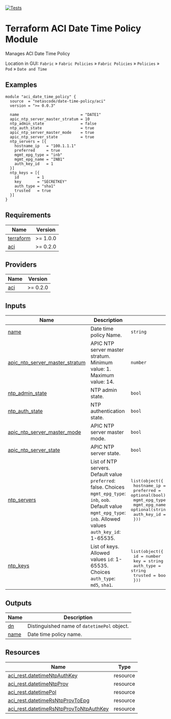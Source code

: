 <!-- BEGIN_TF_DOCS -->
[![Tests](https://github.com/netascode/terraform-aci-date-time-policy/actions/workflows/test.yml/badge.svg)](https://github.com/netascode/terraform-aci-date-time-policy/actions/workflows/test.yml)

# Terraform ACI Date Time Policy Module

Manages ACI Date Time Policy

Location in GUI:
`Fabric` » `Fabric Policies` » `Fabric Policies` » `Policies` » `Pod` » `Date and Time`

## Examples

```hcl
module "aci_date_time_policy" {
  source  = "netascode/date-time-policy/aci"
  version = ">= 0.0.3"

  name                           = "DATE1"
  apic_ntp_server_master_stratum = 10
  ntp_admin_state                = false
  ntp_auth_state                 = true
  apic_ntp_server_master_mode    = true
  apic_ntp_server_state          = true
  ntp_servers = [{
    hostname_ip   = "100.1.1.1"
    preferred     = true
    mgmt_epg_type = "inb"
    mgmt_epg_name = "INB1"
    auth_key_id   = 1
  }]
  ntp_keys = [{
    id        = 1
    key       = "SECRETKEY"
    auth_type = "sha1"
    trusted   = true
  }]
}

```

## Requirements

| Name | Version |
|------|---------|
| <a name="requirement_terraform"></a> [terraform](#requirement\_terraform) | >= 1.0.0 |
| <a name="requirement_aci"></a> [aci](#requirement\_aci) | >= 0.2.0 |

## Providers

| Name | Version |
|------|---------|
| <a name="provider_aci"></a> [aci](#provider\_aci) | >= 0.2.0 |

## Inputs

| Name | Description | Type | Default | Required |
|------|-------------|------|---------|:--------:|
| <a name="input_name"></a> [name](#input\_name) | Date time policy Name. | `string` | n/a | yes |
| <a name="input_apic_ntp_server_master_stratum"></a> [apic\_ntp\_server\_master\_stratum](#input\_apic\_ntp\_server\_master\_stratum) | APIC NTP server master stratum. Minimum value: 1. Maximum value: 14. | `number` | `8` | no |
| <a name="input_ntp_admin_state"></a> [ntp\_admin\_state](#input\_ntp\_admin\_state) | NTP admin state. | `bool` | `true` | no |
| <a name="input_ntp_auth_state"></a> [ntp\_auth\_state](#input\_ntp\_auth\_state) | NTP authentication state. | `bool` | `false` | no |
| <a name="input_apic_ntp_server_master_mode"></a> [apic\_ntp\_server\_master\_mode](#input\_apic\_ntp\_server\_master\_mode) | APIC NTP server master mode. | `bool` | `false` | no |
| <a name="input_apic_ntp_server_state"></a> [apic\_ntp\_server\_state](#input\_apic\_ntp\_server\_state) | APIC NTP server state. | `bool` | `false` | no |
| <a name="input_ntp_servers"></a> [ntp\_servers](#input\_ntp\_servers) | List of NTP servers. Default value `preferred`: false. Choices `mgmt_epg_type`: `inb`, `oob`. Default value `mgmt_epg_type`: `inb`. Allowed values `auth_key_id`: 1-65535. | <pre>list(object({<br>    hostname_ip   = string<br>    preferred     = optional(bool)<br>    mgmt_epg_type = optional(string)<br>    mgmt_epg_name = optional(string)<br>    auth_key_id   = optional(number)<br>  }))</pre> | `[]` | no |
| <a name="input_ntp_keys"></a> [ntp\_keys](#input\_ntp\_keys) | List of keys. Allowed values `id`: 1-65535. Choices `auth_type`: `md5`, `sha1`. | <pre>list(object({<br>    id        = number<br>    key       = string<br>    auth_type = string<br>    trusted   = bool<br>  }))</pre> | `[]` | no |

## Outputs

| Name | Description |
|------|-------------|
| <a name="output_dn"></a> [dn](#output\_dn) | Distinguished name of `datetimePol` object. |
| <a name="output_name"></a> [name](#output\_name) | Date time policy name. |

## Resources

| Name | Type |
|------|------|
| [aci_rest.datetimeNtpAuthKey](https://registry.terraform.io/providers/netascode/aci/latest/docs/resources/rest) | resource |
| [aci_rest.datetimeNtpProv](https://registry.terraform.io/providers/netascode/aci/latest/docs/resources/rest) | resource |
| [aci_rest.datetimePol](https://registry.terraform.io/providers/netascode/aci/latest/docs/resources/rest) | resource |
| [aci_rest.datetimeRsNtpProvToEpg](https://registry.terraform.io/providers/netascode/aci/latest/docs/resources/rest) | resource |
| [aci_rest.datetimeRsNtpProvToNtpAuthKey](https://registry.terraform.io/providers/netascode/aci/latest/docs/resources/rest) | resource |
<!-- END_TF_DOCS -->